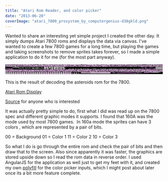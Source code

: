 ```yaml
---
title: "Atari Rom Reader, and color picker"
date: "2013-06-20"
coverImage: "atari_7800_prosystem_by_computergenius-d38gkld.png"
---
```


Wanted to share an interesting yet simple project I created the other day. It simply dumps Atari 7800 roms and displays the data via canvas. I've wanted to create a few 7800 games for a long time, but playing the games and taking screenshots to remove sprites takes forever, so I made a simple application to do it for me (for the most part anyway).

[![7800 Asteroids Rip](images/asteroids.png)](http://www.somethinghitme.com/wp-content/uploads/2013/06/asteroids.png)

This is the result of decoding the asteroids rom for the 7800.

[Atari Rom Display](http://loktar00.github.io/AtariRomDisplay/)

[Source](https://github.com/loktar00/AtariRomDisplay) for anyone who is interested

It was actually pretty simple to do, first what I did was read up on the 7800 spec and different graphic modes it supports. I found that 160A was the mode used by most 7800 games.  In 160a mode the sprites can have 3 colors , which are represented by a pair of bits.

00 = Background
01 = Color 1
11 = Color 2
10 = Color 3

So what I do is go through the entire rom and check the pair of bits and then draw that to the screen. Also since apparently it was faster, the graphics are stored upside down so I read the rom data in reverse order. I used AngularJS for the application as well just to get my feet with it, and created my own [polyfill](https://github.com/loktar00/PolyPicker) for the color picker inputs, which I might post about later once its a bit more feature complete.
